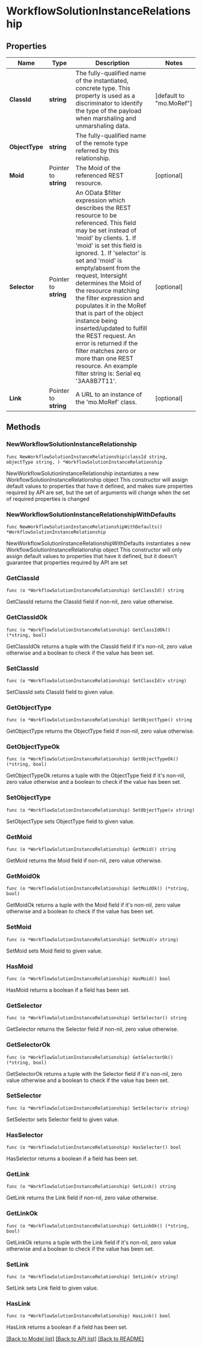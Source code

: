 # WorkflowSolutionInstanceRelationship

## Properties

Name | Type | Description | Notes
------------ | ------------- | ------------- | -------------
**ClassId** | **string** | The fully-qualified name of the instantiated, concrete type. This property is used as a discriminator to identify the type of the payload when marshaling and unmarshaling data. | [default to "mo.MoRef"]
**ObjectType** | **string** | The fully-qualified name of the remote type referred by this relationship. | 
**Moid** | Pointer to **string** | The Moid of the referenced REST resource. | [optional] 
**Selector** | Pointer to **string** | An OData $filter expression which describes the REST resource to be referenced. This field may be set instead of &#39;moid&#39; by clients. 1. If &#39;moid&#39; is set this field is ignored. 1. If &#39;selector&#39; is set and &#39;moid&#39; is empty/absent from the request, Intersight determines the Moid of the resource matching the filter expression and populates it in the MoRef that is part of the object instance being inserted/updated to fulfill the REST request. An error is returned if the filter matches zero or more than one REST resource. An example filter string is: Serial eq &#39;3AA8B7T11&#39;. | [optional] 
**Link** | Pointer to **string** | A URL to an instance of the &#39;mo.MoRef&#39; class. | [optional] 

## Methods

### NewWorkflowSolutionInstanceRelationship

`func NewWorkflowSolutionInstanceRelationship(classId string, objectType string, ) *WorkflowSolutionInstanceRelationship`

NewWorkflowSolutionInstanceRelationship instantiates a new WorkflowSolutionInstanceRelationship object
This constructor will assign default values to properties that have it defined,
and makes sure properties required by API are set, but the set of arguments
will change when the set of required properties is changed

### NewWorkflowSolutionInstanceRelationshipWithDefaults

`func NewWorkflowSolutionInstanceRelationshipWithDefaults() *WorkflowSolutionInstanceRelationship`

NewWorkflowSolutionInstanceRelationshipWithDefaults instantiates a new WorkflowSolutionInstanceRelationship object
This constructor will only assign default values to properties that have it defined,
but it doesn't guarantee that properties required by API are set

### GetClassId

`func (o *WorkflowSolutionInstanceRelationship) GetClassId() string`

GetClassId returns the ClassId field if non-nil, zero value otherwise.

### GetClassIdOk

`func (o *WorkflowSolutionInstanceRelationship) GetClassIdOk() (*string, bool)`

GetClassIdOk returns a tuple with the ClassId field if it's non-nil, zero value otherwise
and a boolean to check if the value has been set.

### SetClassId

`func (o *WorkflowSolutionInstanceRelationship) SetClassId(v string)`

SetClassId sets ClassId field to given value.


### GetObjectType

`func (o *WorkflowSolutionInstanceRelationship) GetObjectType() string`

GetObjectType returns the ObjectType field if non-nil, zero value otherwise.

### GetObjectTypeOk

`func (o *WorkflowSolutionInstanceRelationship) GetObjectTypeOk() (*string, bool)`

GetObjectTypeOk returns a tuple with the ObjectType field if it's non-nil, zero value otherwise
and a boolean to check if the value has been set.

### SetObjectType

`func (o *WorkflowSolutionInstanceRelationship) SetObjectType(v string)`

SetObjectType sets ObjectType field to given value.


### GetMoid

`func (o *WorkflowSolutionInstanceRelationship) GetMoid() string`

GetMoid returns the Moid field if non-nil, zero value otherwise.

### GetMoidOk

`func (o *WorkflowSolutionInstanceRelationship) GetMoidOk() (*string, bool)`

GetMoidOk returns a tuple with the Moid field if it's non-nil, zero value otherwise
and a boolean to check if the value has been set.

### SetMoid

`func (o *WorkflowSolutionInstanceRelationship) SetMoid(v string)`

SetMoid sets Moid field to given value.

### HasMoid

`func (o *WorkflowSolutionInstanceRelationship) HasMoid() bool`

HasMoid returns a boolean if a field has been set.

### GetSelector

`func (o *WorkflowSolutionInstanceRelationship) GetSelector() string`

GetSelector returns the Selector field if non-nil, zero value otherwise.

### GetSelectorOk

`func (o *WorkflowSolutionInstanceRelationship) GetSelectorOk() (*string, bool)`

GetSelectorOk returns a tuple with the Selector field if it's non-nil, zero value otherwise
and a boolean to check if the value has been set.

### SetSelector

`func (o *WorkflowSolutionInstanceRelationship) SetSelector(v string)`

SetSelector sets Selector field to given value.

### HasSelector

`func (o *WorkflowSolutionInstanceRelationship) HasSelector() bool`

HasSelector returns a boolean if a field has been set.

### GetLink

`func (o *WorkflowSolutionInstanceRelationship) GetLink() string`

GetLink returns the Link field if non-nil, zero value otherwise.

### GetLinkOk

`func (o *WorkflowSolutionInstanceRelationship) GetLinkOk() (*string, bool)`

GetLinkOk returns a tuple with the Link field if it's non-nil, zero value otherwise
and a boolean to check if the value has been set.

### SetLink

`func (o *WorkflowSolutionInstanceRelationship) SetLink(v string)`

SetLink sets Link field to given value.

### HasLink

`func (o *WorkflowSolutionInstanceRelationship) HasLink() bool`

HasLink returns a boolean if a field has been set.


[[Back to Model list]](../README.md#documentation-for-models) [[Back to API list]](../README.md#documentation-for-api-endpoints) [[Back to README]](../README.md)



